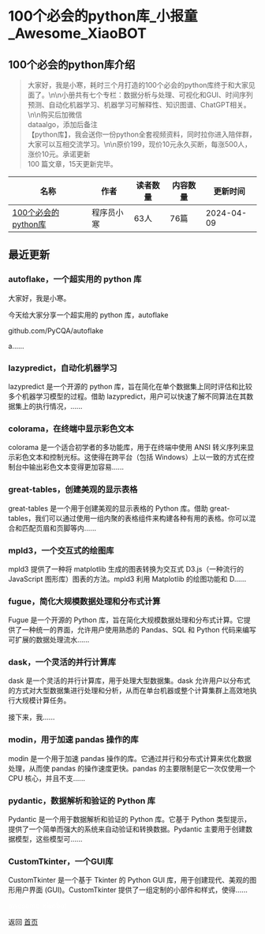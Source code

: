 # 100个必会的python库_小报童_Awesome_XiaoBOT

## 100个必会的python库介绍
> 大家好，我是小寒，耗时三个月打造的100个必会的python库终于和大家见面了。\n\n小册共有七个专栏：数据分析与处理、可视化和GUI、时间序列预测、自动化机器学习、机器学习可解释性、知识图谱、ChatGPT相关。\n\n购买后加微信  
dataalgo，添加后备注  
【python库】，我会送你一份python全套视频资料，同时拉你进入陪伴群，大家可以互相交流学习。\n\n原价199，现价10元永久买断，每涨500人，涨价10元。承诺更新  
100 篇文章，15天更新完毕。  
  


|名称|作者|读者数量|内容数量|更新时间|
|---|---|---|---|---|
|[100个必会的python库](https://xiaobot.net/p/python123?refer=0b133df9-27dc-423b-8101-639049001c13)|程序员小寒|63人|76篇|2024-04-09|

## 最近更新
### autoflake，一个超实用的 python 库

大家好，我是小寒。

今天给大家分享一个超实用的 python 库，autoflake

github.com/PyCQA/autoflake

a......

### lazypredict，自动化机器学习

lazypredict 是一个开源的 python 库，旨在简化在单个数据集上同时评估和比较多个机器学习模型的过程。借助
lazypredict，用户可以快速了解不同算法在其数据集上的执行情况，......

### colorama，在终端中显示彩色文本

colorama 是一个适合初学者的多功能库，用于在终端中使用 ANSI 转义序列来显示彩色文本和控制光标。这使得在跨平台（包括
Windows）上以一致的方式在控制台中输出彩色文本变得更加容易......

### great-tables，创建美观的显示表格

great-tables 是一个用于创建美观的显示表格的 Python 库。借助 great-
tables，我们可以通过使用一组内聚的表格组件来构建各种有用的表格。你可以混合和匹配页眉和页脚等内......

### mpld3，一个交互式的绘图库

mpld3 提供了一种将 matplotlib 生成的图表转换为交互式 D3.js（一种流行的 JavaScript 图形库）图表的方法。mpld3 利用
Matplotlib 的绘图功能和 D......

### fugue，简化大规模数据处理和分布式计算

Fugue 是一个开源的 Python 库，旨在简化大规模数据处理和分布式计算。它提供了一种统一的界面，允许用户使用熟悉的 Pandas、SQL 和
Python 代码来编写可扩展的数据处理流水......

### dask，一个灵活的并行计算库

dask 是一个灵活的并行计算库，用于处理大型数据集。dask
允许用户以分布式的方式对大型数据集进行处理和分析，从而在单台机器或整个计算集群上高效地执行大规模计算任务。

接下来，我......

### modin，用于加速 pandas 操作的库

modin 是一个用于加速 pandas 操作的库。它通过并行和分布式计算来优化数据处理，从而使 pandas 的操作速度更快。pandas
的主要限制是它一次仅使用一个 CPU 核心，并且不支......

### pydantic，数据解析和验证的 Python 库

Pydantic 是一个用于数据解析和验证的 Python 库。它基于 Python
类型提示，提供了一个简单而强大的系统来自动验证和转换数据。Pydantic 主要用于创建数据模型，这些模型可......

### CustomTkinter，一个GUI库

CustomTkinter 是一个基于 Tkinter 的 Python GUI 库，用于创建现代、美观的图形用户界面
(GUI)。CustomTkinter 提供了一组定制的小部件和样式，使得......


<a href="https://github.com/Reno9527/awesome-xiaobot" style="color: white; text-decoration: none;">awesome-xiaobot</a>

返回 [首页](../README.md)
